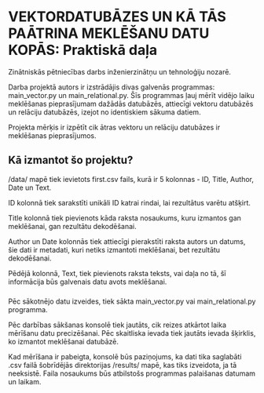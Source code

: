 
# VEKTORDATUBĀZES UN KĀ TĀS PAĀTRINA MEKLĒŠANU DATU KOPĀS: Praktiskā daļa

Zinātniskās pētniecības darbs inženierzinātņu un tehnoloģiju nozarē.

Darba projektā autors ir izstrādājis divas galvenās programmas: main_vector.py un main_relational.py. Šīs programmas ļauj mērīt vidējo laiku meklēšanas pieprasījumam dažādās datubāzēs, attiecīgi vektoru datubāzēs un relāciju datubāzēs, izejot no identiskiem sākuma datiem.

Projekta mērķis ir izpētīt cik ātras vektoru un relāciju datubāzes ir meklēšanas pieprasījumos.

## Kā izmantot šo projektu?

/data/ mapē tiek ievietots first.csv fails, kurā ir 5 kolonnas - ID, Title, Author, Date un Text. 


ID kolonnā tiek sarakstīti unikāli ID katrai rindai, lai rezultātus varētu atšķirt. 

Title kolonnā tiek pievienots kāda raksta nosaukums, kuru izmantos gan meklēšanai, gan rezultātu dekodēšanai. 

Author un Date kolonnās tiek attiecīgi pierakstīti raksta autors un datums, šie dati ir metadati, kuri netiks izmantoti meklēšanai, bet rezultātu dekodēšanai. 

Pēdējā kolonnā, Text, tiek pievienots raksta teksts, vai daļa no tā, šī informācija būs galvenais datu avots meklēšanai.

###

Pēc sākotnējo datu izveides, tiek sākta main_vector.py vai main_relational.py programma.

Pēc darbības sākšanas konsolē tiek jautāts, cik reizes atkārtot laika mērīšanu datu precizēšanai. Pēc skaitliska ievada tiek jautāts ievada šķirklis, ko izmantot meklēšanai datubāzē. 

Kad mērīšana ir pabeigta, konsolē būs paziņojums, ka dati tika saglabāti .csv failā šobrīdējās direktorijas /results/ mapē, kas tiks izveidota, ja tā neeksistē. Faila nosaukums būs atbilstošs programmas palaišanas datumam un laikam. 

###

